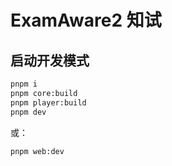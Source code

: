 # ExamAware2 知试

## 启动开发模式

```bash
pnpm i
pnpm core:build
pnpm player:build
pnpm dev
```

或：
```bash
pnpm web:dev
```
